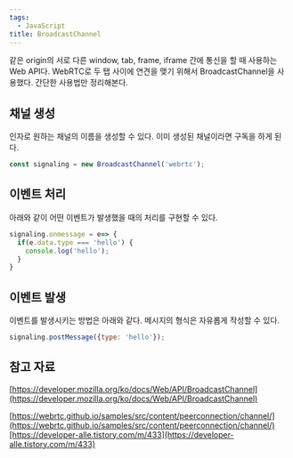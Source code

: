 ```yaml
---
tags:
  - JavaScript
title: BroadcastChannel
---
```


같은 origin의 서로 다른 window, tab, frame, iframe 간에 통신을 할 때 사용하는 Web API다. WebRTC로 두 탭 사이에 연견을 맺기 위해서 BroadcastChannel을 사용했다. 간단한 사용법만 정리해본다.

## 채널 생성

인자로 원하는 채널의 이름을 생성할 수 있다. 이미 생성된 채널이라면 구독을 하게 된다.

```jsx
const signaling = new BroadcastChannel('webrtc');
```

## 이벤트 처리

아래와 같이 어떤 이벤트가 발생했을 때의 처리를 구현할 수 있다.

```jsx
signaling.onmessage = e=> {
  if(e.data.type === 'hello') {
    console.log('hello');
  }
}
```

## 이벤트 발생

이벤트를 발생시키는 방법은 아래와 같다. 메시지의 형식은 자유롭게 작성할 수 있다.

```jsx
signaling.postMessage({type: 'hello'});
```

## 참고 자료

[https://developer.mozilla.org/ko/docs/Web/API/BroadcastChannel](https://developer.mozilla.org/ko/docs/Web/API/BroadcastChannel)

[https://webrtc.github.io/samples/src/content/peerconnection/channel/](https://webrtc.github.io/samples/src/content/peerconnection/channel/)[https://developer-alle.tistory.com/m/433](https://developer-alle.tistory.com/m/433)
